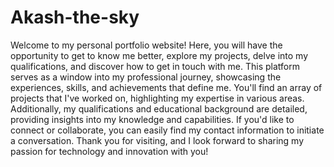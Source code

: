 # Akash-the-sky
Welcome to my personal portfolio website! Here, you will have the opportunity to get to know me better, explore my projects, delve into my qualifications, and discover how to get in touch with me. This platform serves as a window into my professional journey, showcasing the experiences, skills, and achievements that define me. You'll find an array of projects that I've worked on, highlighting my expertise in various areas. Additionally, my qualifications and educational background are detailed, providing insights into my knowledge and capabilities. If you'd like to connect or collaborate, you can easily find my contact information to initiate a conversation. Thank you for visiting, and I look forward to sharing my passion for technology and innovation with you!
